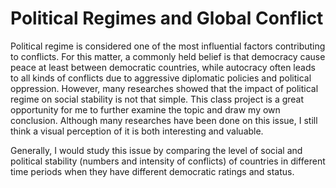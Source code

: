# Political Regimes and Global Conflict

Political regime is considered one of the most influential factors contributing to conflicts. For this matter, a commonly held belief is that democracy cause peace at least between democratic countries, while autocracy often leads to all kinds of conflicts due to aggressive diplomatic policies and political oppression. However, many researches showed that the impact of political regime on social stability is not that simple. This class project is a great opportunity for me to further examine the topic and draw my own conclusion. Although many researches have been done on this issue, I still think a visual perception of it is both interesting and valuable. 

Generally, I would study this issue by comparing the level of social and political stability (numbers and intensity of conflicts) of countries in different time periods when they have different democratic ratings and status.
